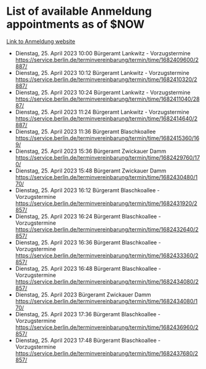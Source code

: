 # List of available Anmeldung appointments as of $NOW
[Link to Anmeldung website](https://service.berlin.de/terminvereinbarung/termin/tag.php?termin=1&anliegen[]=120686&dienstleisterlist=122210,122217,327316,122219,327312,122227,327314,122231,327346,122243,327348,122254,122252,329742,122260,329745,122262,329748,122271,327278,122273,327274,122277,327276,330436,122280,327294,122282,327290,122284,327292,122291,327270,122285,327266,122286,327264,122296,327268,150230,329760,122297,327286,122294,327284,122312,329763,122314,329775,122304,327330,122311,327334,122309,327332,317869,122281,327352,122279,329772,122283,122276,327324,122274,327326,122267,329766,122246,327318,122251,327320,122257,327322,122208,327298,122226,327300&herkunft=http%3A%2F%2Fservice.berlin.de%2Fdienstleistung%2F120686%2F)
- Dienstag, 25. April 2023 10:00 Bürgeramt Lankwitz - Vorzugstermine https://service.berlin.de/terminvereinbarung/termin/time/1682409600/2887/
- Dienstag, 25. April 2023 10:12 Bürgeramt Lankwitz - Vorzugstermine https://service.berlin.de/terminvereinbarung/termin/time/1682410320/2887/
- Dienstag, 25. April 2023 10:24 Bürgeramt Lankwitz - Vorzugstermine https://service.berlin.de/terminvereinbarung/termin/time/1682411040/2887/
- Dienstag, 25. April 2023 11:24 Bürgeramt Lankwitz - Vorzugstermine https://service.berlin.de/terminvereinbarung/termin/time/1682414640/2887/
- Dienstag, 25. April 2023 11:36 Bürgeramt Blaschkoallee https://service.berlin.de/terminvereinbarung/termin/time/1682415360/169/
- Dienstag, 25. April 2023 15:36 Bürgeramt Zwickauer Damm https://service.berlin.de/terminvereinbarung/termin/time/1682429760/170/
- Dienstag, 25. April 2023 15:48 Bürgeramt Zwickauer Damm https://service.berlin.de/terminvereinbarung/termin/time/1682430480/170/
- Dienstag, 25. April 2023 16:12 Bürgeramt Blaschkoallee - Vorzugstermine https://service.berlin.de/terminvereinbarung/termin/time/1682431920/2857/
- Dienstag, 25. April 2023 16:24 Bürgeramt Blaschkoallee - Vorzugstermine https://service.berlin.de/terminvereinbarung/termin/time/1682432640/2857/
- Dienstag, 25. April 2023 16:36 Bürgeramt Blaschkoallee - Vorzugstermine https://service.berlin.de/terminvereinbarung/termin/time/1682433360/2857/
- Dienstag, 25. April 2023 16:48 Bürgeramt Blaschkoallee - Vorzugstermine https://service.berlin.de/terminvereinbarung/termin/time/1682434080/2857/
- Dienstag, 25. April 2023  Bürgeramt Zwickauer Damm https://service.berlin.de/terminvereinbarung/termin/time/1682434080/170/
- Dienstag, 25. April 2023 17:36 Bürgeramt Blaschkoallee - Vorzugstermine https://service.berlin.de/terminvereinbarung/termin/time/1682436960/2857/
- Dienstag, 25. April 2023 17:48 Bürgeramt Blaschkoallee - Vorzugstermine https://service.berlin.de/terminvereinbarung/termin/time/1682437680/2857/
